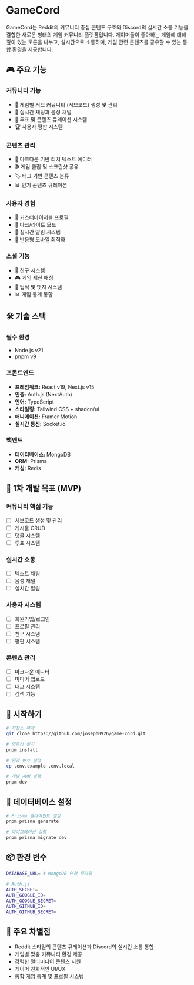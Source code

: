 # GameCord

GameCord는 Reddit의 커뮤니티 중심 콘텐츠 구조와 Discord의 실시간 소통 기능을 결합한 새로운 형태의 게임 커뮤니티 플랫폼입니다. 게이머들이 좋아하는 게임에 대해 깊이 있는 토론을 나누고, 실시간으로 소통하며, 게임 관련 콘텐츠를 공유할 수 있는 통합 환경을 제공합니다.

## 🎮 주요 기능

### 커뮤니티 기능

- 📱 게임별 서브 커뮤니티 (서브코드) 생성 및 관리
- 💬 실시간 채팅과 음성 채널
- 🎯 투표 및 콘텐츠 큐레이션 시스템
- 🏆 사용자 평판 시스템

### 콘텐츠 관리

- 📝 마크다운 기반 리치 텍스트 에디터
- 🎬 게임 클립 및 스크린샷 공유
- 🏷️ 태그 기반 콘텐츠 분류
- 📊 인기 콘텐츠 큐레이션

### 사용자 경험

- 👤 커스터마이저블 프로필
- 🌙 다크/라이트 모드
- 🔔 실시간 알림 시스템
- 📱 반응형 모바일 최적화

### 소셜 기능

- 👥 친구 시스템
- 🎮 게임 세션 매칭
- 🏅 업적 및 뱃지 시스템
- 📊 게임 통계 통합

## 🛠️ 기술 스택

### 필수 환경

- Node.js v21
- pnpm v9

### 프론트엔드

- **프레임워크:** React v19, Next.js v15
- **인증:** Auth.js (NextAuth)
- **언어:** TypeScript
- **스타일링:** Tailwind CSS + shadcn/ui
- **애니메이션:** Framer Motion
- **실시간 통신:** Socket.io

### 백엔드

- **데이터베이스:** MongoDB
- **ORM:** Prisma
- **캐싱:** Redis

## 🎯 1차 개발 목표 (MVP)

### 커뮤니티 핵심 기능

- [ ] 서브코드 생성 및 관리
- [ ] 게시물 CRUD
- [ ] 댓글 시스템
- [ ] 투표 시스템

### 실시간 소통

- [ ] 텍스트 채팅
- [ ] 음성 채널
- [ ] 실시간 알림

### 사용자 시스템

- [ ] 회원가입/로그인
- [ ] 프로필 관리
- [ ] 친구 시스템
- [ ] 평판 시스템

### 콘텐츠 관리

- [ ] 마크다운 에디터
- [ ] 미디어 업로드
- [ ] 태그 시스템
- [ ] 검색 기능

## 🚀 시작하기

```bash
# 저장소 복제
git clone https://github.com/joseph0926/game-cord.git

# 의존성 설치
pnpm install

# 환경 변수 설정
cp .env.example .env.local

# 개발 서버 실행
pnpm dev
```

## 💾 데이터베이스 설정

```bash
# Prisma 클라이언트 생성
pnpm prisma generate

# 마이그레이션 실행
pnpm prisma migrate dev
```

## 📦 환경 변수

```sh
DATABASE_URL= # MongoDB 연결 문자열

# Auth.js
AUTH_SECRET=
AUTH_GOOGLE_ID=
AUTH_GOOGLE_SECRET=
AUTH_GITHUB_ID=
AUTH_GITHUB_SECRET=
```

## 🌟 주요 차별점

- Reddit 스타일의 콘텐츠 큐레이션과 Discord의 실시간 소통 통합
- 게임별 맞춤 커뮤니티 환경 제공
- 강력한 멀티미디어 콘텐츠 지원
- 게이머 친화적인 UI/UX
- 통합 게임 통계 및 프로필 시스템

